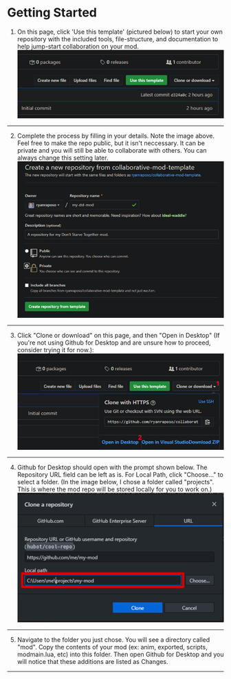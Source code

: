 # Getting Started

1. On this page, click 'Use this template' (pictured below) to start your own repository with the included tools, file-structure, and documentation to help jump-start collaboration on your mod.
![use-this-template.png](/docs/1-use-this-template.png)
* * *

2. Complete the process by filling in your details. Note the image above. Feel free to make the repo public, but it isn't neccessary. It can be private and you will still be able to collaborate with others. You can always change this setting later.
![from-template.png](/docs/2-create.png)
* * *

3.  Click "Clone or download" on this page, and then "Open in Desktop" (If you're not using Github for Desktop and are unsure how to proceed, consider trying it for now.):
![open-in-desktop.png](/docs/3-open-in-desktop.png)
* * *

4.  Github for Desktop should open with the prompt shown below. The Repository URL field can be left as is. For Local Path, click "Choose..." to select a folder. (In the image below, I chose a folder called "projects". This is where the mod repo will be stored locally for you to work on.)
![clone-repo.png](/docs/4-clone-repo.png)
* * *


5.  Navigate to the folder you just chose. You will see a directory called "mod". Copy the contents of your mod (ex: anim, exported, scripts, modmain.lua, etc) into this folder. Then open Github for Desktop and you will notice that these additions are listed as Changes.
* * *